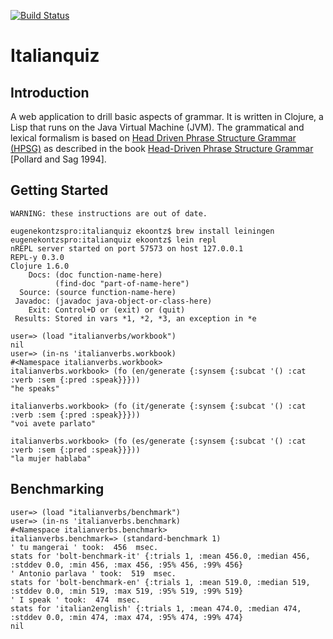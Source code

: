 [![Build Status](https://secure.travis-ci.org/ekoontz/italianquiz.png?branch=master)](http://travis-ci.org/ekoontz/italianquiz)

# Italianquiz

## Introduction

A web application to drill basic aspects of grammar. It is
written in Clojure, a Lisp that runs on the Java Virtual Machine
(JVM). The grammatical and lexical formalism is based on <a
href="http://en.wikipedia.org/wiki/Head-driven_phrase_structure_grammar">Head
Driven Phrase Structure Grammar (HPSG)</a> as described in the book <a
href="http://cslipublications.stanford.edu/site/0226674479.shtml">Head-Driven
Phrase Structure Grammar</a> [Pollard and Sag 1994].

## Getting Started

```WARNING: these instructions are out of date.```

    eugenekontzspro:italianquiz ekoontz$ brew install leiningen
    eugenekontzspro:italianquiz ekoontz$ lein repl
    nREPL server started on port 57573 on host 127.0.0.1
    REPL-y 0.3.0
    Clojure 1.6.0
        Docs: (doc function-name-here)
              (find-doc "part-of-name-here")
      Source: (source function-name-here)
     Javadoc: (javadoc java-object-or-class-here)
        Exit: Control+D or (exit) or (quit)
     Results: Stored in vars *1, *2, *3, an exception in *e
    
    user=> (load "italianverbs/workbook")
    nil
    user=> (in-ns 'italianverbs.workbook)
    #<Namespace italianverbs.workbook>
    italianverbs.workbook> (fo (en/generate {:synsem {:subcat '() :cat :verb :sem {:pred :speak}}}))
    "he speaks"

    italianverbs.workbook> (fo (it/generate {:synsem {:subcat '() :cat :verb :sem {:pred :speak}}}))
    "voi avete parlato"

    italianverbs.workbook> (fo (es/generate {:synsem {:subcat '() :cat :verb :sem {:pred :speak}}}))
    "la mujer hablaba"

## Benchmarking

    user=> (load "italianverbs/benchmark")
    user=> (in-ns 'italianverbs.benchmark)
    #<Namespace italianverbs.benchmark>
    italianverbs.benchmark=> (standard-benchmark 1)
    ' tu mangerai ' took:  456  msec.
    stats for 'bolt-benchmark-it' {:trials 1, :mean 456.0, :median 456, :stddev 0.0, :min 456, :max 456, :95% 456, :99% 456}
    ' Antonio parlava ' took:  519  msec.
    stats for 'bolt-benchmark-en' {:trials 1, :mean 519.0, :median 519, :stddev 0.0, :min 519, :max 519, :95% 519, :99% 519}
    ' I speak ' took:  474  msec.
    stats for 'italian2english' {:trials 1, :mean 474.0, :median 474, :stddev 0.0, :min 474, :max 474, :95% 474, :99% 474}
    nil

